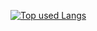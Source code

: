 [![Top used Langs](https://github-readme-stats.vercel.app/api/top-langs/?username=137ryo&layout=compact&theme=tokyonight)](https://github.com/137ryo/)
